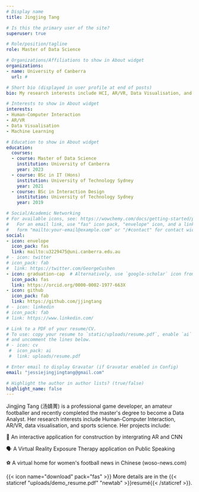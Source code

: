```yaml
---
# Display name
title: Jingjing Tang

# Is this the primary user of the site?
superuser: true

# Role/position/tagline
role: Master of Data Science

# Organizations/Affiliations to show in About widget
organizations:
- name: University of Canberra
  url: #

# Short bio (displayed in user profile at end of posts)
bio: My research interests include HCI, AR/VR, Data Visualisation, and ML.

# Interests to show in About widget
interests:
- Human-Computer Interaction
- AR/VR
- Data Visualisation
- Machine Learning

# Education to show in About widget
education:
  courses:
  - course: Master of Data Science
    institution: University of Canberra
    year: 2023
  - course: BSc in IT (Hons)
    institution: University of Technology Sydney
    year: 2021
  - course: BSc in Interaction Design
    institution: University of Technology Sydney
    year: 2019

# Social/Academic Networking
# For available icons, see: https://wowchemy.com/docs/getting-started/page-builder/#icons
#   For an email link, use "fas" icon pack, "envelope" icon, and a link in the
#   form "mailto:your-email@example.com" or "/#contact" for contact widget.
social:
- icon: envelope
  icon_pack: fas
  link: mailto:u3229475@uni.canberra.edu.au
# - icon: twitter
# icon_pack: fab
#  link: https://twitter.com/GeorgeCushen
- icon: graduation-cap  # Alternatively, use `google-scholar` icon from `ai` icon pack
  icon_pack: fas
  link: https://orcid.org/0000-0002-1977-663X
- icon: github
  icon_pack: fab
  link: https://github.com/jjingtang
# - icon: linkedin
# icon_pack: fab
# link: https://www.linkedin.com/

# Link to a PDF of your resume/CV.
# To use: copy your resume to `static/uploads/resume.pdf`, enable `ai` icons in `params.toml`, 
# and uncomment the lines below.
# - icon: cv
 #  icon_pack: ai
 #  link: uploads/resume.pdf

# Enter email to display Gravatar (if Gravatar enabled in Config)
email: "jessiejingjingtang@gmail.com"

# Highlight the author in author lists? (true/false)
highlight_name: false
---
```


Jingjing Tang (汤婧菁) is a professional game developer, an amateur footballer and recently completed the master's degree to become a Data Analyst. Her research interests include Human-Computer Interaction, AR/VR, data visualisation, and sports science. Her projects include:

📝 An interactive application for construction by intergrating AR and CNN

🗣️ A Virtual Reality Exposure Therapy application on Public Speaking

⚽️ A virtual home for women's football news in Chinese (woso-news.com)




{{< icon name="download" pack="fas" >}} More details are in the {{< staticref "uploads/demo_resume.pdf" "newtab" >}}resumé{{< /staticref >}}.
